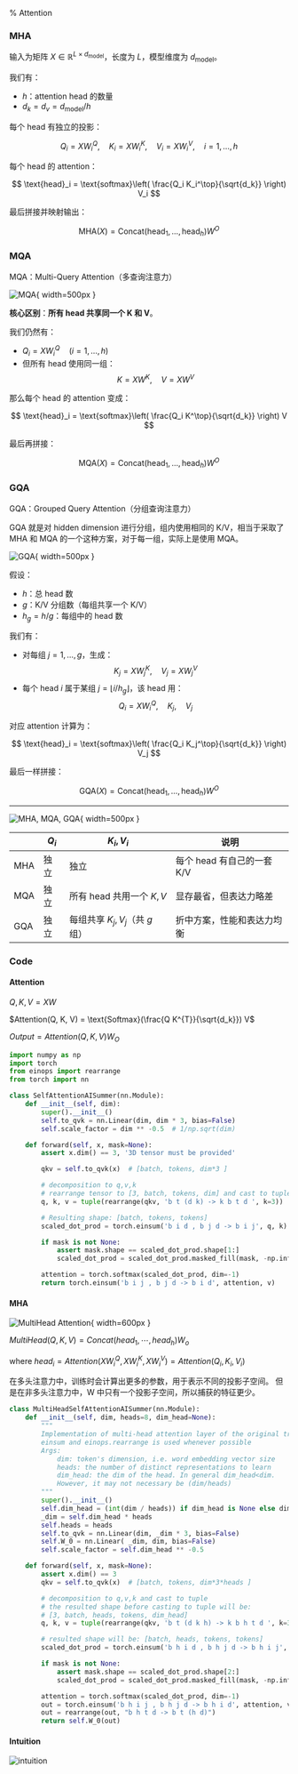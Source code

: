 % Attention

### MHA

输入为矩阵 $X \in \mathbb{R}^{L \times d_{\text{model}}}$，长度为 $L$，模型维度为 $d_{\text{model}}$。

我们有：

* $h$：attention head 的数量
* $d_k = d_v = d_{\text{model}} / h$

每个 head 有独立的投影：

$$ Q_i = X W_i^Q,\quad K_i = X W_i^K,\quad V_i = X W_i^V,\quad i = 1, \dots, h $$

每个 head 的 attention：

$$ \text{head}_i = \text{softmax}\left( \frac{Q_i K_i^\top}{\sqrt{d_k}} \right) V_i $$

最后拼接并映射输出：

$$ \text{MHA}(X) = \text{Concat}(\text{head}_1, \dots, \text{head}_h) W^O $$

### MQA

MQA：Multi-Query Attention（多查询注意力）

![MQA](../../../docs/WikiImage/image_2025-07-22-17-17-36.png){ width=500px }

**核心区别**：**所有 head 共享同一个 K 和 V**。

我们仍然有：

* $Q_i = X W_i^Q \quad (i = 1, \dots, h)$
* 但所有 head 使用同一组：
  $$ K = X W^K,\quad V = X W^V $$

那么每个 head 的 attention 变成：

$$ \text{head}_i = \text{softmax}\left( \frac{Q_i K^\top}{\sqrt{d_k}} \right) V $$

最后再拼接：

$$ \text{MQA}(X) = \text{Concat}(\text{head}_1, \dots, \text{head}_h) W^O $$

### GQA

GQA：Grouped Query Attention（分组查询注意力）

GQA 就是对 hidden dimension 进行分组，组内使用相同的 K/V，相当于采取了 MHA 和 MQA 的一个这种方案，对于每一组，实际上是使用 MQA。

![GQA](../../../docs/WikiImage/image_2025-07-22-17-26-46.png){ width=500px }

假设：

* $h$：总 head 数
* $g$：K/V 分组数（每组共享一个 K/V）
* $h_g = h / g$：每组中的 head 数

我们有：

* 对每组 $j = 1, \dots, g$，生成：
  $$ K_j = X W_j^K,\quad V_j = X W_j^V $$
* 每个 head $i$ 属于某组 $j = \lfloor i / h_g \rfloor$，该 head 用：
  $$ Q_i = X W_i^Q,\quad K_j,\quad V_j $$

对应 attention 计算为：

$$ \text{head}_i = \text{softmax}\left( \frac{Q_i K_j^\top}{\sqrt{d_k}} \right) V_j $$

最后一样拼接：

$$ \text{GQA}(X) = \text{Concat}(\text{head}_1, \dots, \text{head}_h) W^O $$

---

![MHA, MQA, GQA](../../../docs/WikiImage/image_2025-07-22-17-29-40.png){ width=500px }

|     | $Q_i$ | $K_i, V_i$               | 说明                 |
| --- | ----- | ------------------------ | ------------------ |
| MHA | 独立    | 独立                       | 每个 head 有自己的一套 K/V |
| MQA | 独立    | 所有 head 共用一个 $K, V$      | 显存最省，但表达力略差        |
| GQA | 独立    | 每组共享 $K_j, V_j$（共 $g$ 组） | 折中方案，性能和表达力均衡      |

### Code

#### Attention

$Q, K, V = XW$ 

$Attention(Q, K, V) = \text{Softmax}(\frac{Q K^{T}}{\sqrt{d_k}}) V$

$Output = Attention(Q, K, V) W_{O}$

```python
import numpy as np
import torch
from einops import rearrange
from torch import nn

class SelfAttentionAISummer(nn.Module):
    def __init__(self, dim):
        super().__init__()
        self.to_qvk = nn.Linear(dim, dim * 3, bias=False)
        self.scale_factor = dim ** -0.5  # 1/np.sqrt(dim)

    def forward(self, x, mask=None):
        assert x.dim() == 3, '3D tensor must be provided'

        qkv = self.to_qvk(x)  # [batch, tokens, dim*3 ]

        # decomposition to q,v,k
        # rearrange tensor to [3, batch, tokens, dim] and cast to tuple
        q, k, v = tuple(rearrange(qkv, 'b t (d k) -> k b t d ', k=3))

        # Resulting shape: [batch, tokens, tokens]
        scaled_dot_prod = torch.einsum('b i d , b j d -> b i j', q, k) * self.scale_factor

        if mask is not None:
            assert mask.shape == scaled_dot_prod.shape[1:]
            scaled_dot_prod = scaled_dot_prod.masked_fill(mask, -np.inf)

        attention = torch.softmax(scaled_dot_prod, dim=-1)
        return torch.einsum('b i j , b j d -> b i d', attention, v)
```

#### MHA

![MultiHead Attention](/WikiImage/image_2024-11-04-19-49-23.png){ width=600px }

$MultiHead(Q, K, V) = Concat(head_1, \cdots, head_h) W_{o}$

$\text{ where } head_{i} = Attention(X W_{i}^{Q}, X W_{i}^{K}, X W_{i}^{V}) = Attention(Q_i, K_i, V_i)$

在多头注意力中，训练时会计算出更多的参数，用于表示不同的投影子空间。
但是在非多头注意力中，W 中只有一个投影子空间，所以捕获的特征更少。

```python
class MultiHeadSelfAttentionAISummer(nn.Module):
    def __init__(self, dim, heads=8, dim_head=None):
        """
        Implementation of multi-head attention layer of the original transformer model.
        einsum and einops.rearrange is used whenever possible
        Args:
            dim: token's dimension, i.e. word embedding vector size
            heads: the number of distinct representations to learn
            dim_head: the dim of the head. In general dim_head<dim.
            However, it may not necessary be (dim/heads)
        """
        super().__init__()
        self.dim_head = (int(dim / heads)) if dim_head is None else dim_head
        _dim = self.dim_head * heads
        self.heads = heads
        self.to_qvk = nn.Linear(dim, _dim * 3, bias=False)
        self.W_0 = nn.Linear( _dim, dim, bias=False)
        self.scale_factor = self.dim_head ** -0.5

    def forward(self, x, mask=None):
        assert x.dim() == 3
        qkv = self.to_qvk(x)  # [batch, tokens, dim*3*heads ]

        # decomposition to q,v,k and cast to tuple
        # the resulted shape before casting to tuple will be:
        # [3, batch, heads, tokens, dim_head]
        q, k, v = tuple(rearrange(qkv, 'b t (d k h) -> k b h t d ', k=3, h=self.heads))

        # resulted shape will be: [batch, heads, tokens, tokens]
        scaled_dot_prod = torch.einsum('b h i d , b h j d -> b h i j', q, k) * self.scale_factor

        if mask is not None:
            assert mask.shape == scaled_dot_prod.shape[2:]
            scaled_dot_prod = scaled_dot_prod.masked_fill(mask, -np.inf)

        attention = torch.softmax(scaled_dot_prod, dim=-1)
        out = torch.einsum('b h i j , b h j d -> b h i d', attention, v)
        out = rearrange(out, "b h t d -> b t (h d)")
        return self.W_0(out)
```

#### Intuition

![intuition](../../../docs/WikiImage/image_2025-02-08-17-06-30.png)
